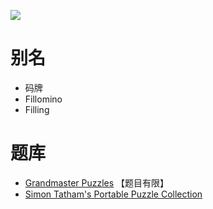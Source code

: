 ![](https://www.gmpuzzles.com/images/blog/GM-Fillomino-Ex.png)

# 别名
- 码牌
- Fillomino
- Filling

# 题库
- [Grandmaster Puzzles](https://www.gmpuzzles.com/blog/category/regiondivision/fillomino/) 【题目有限】
- [Simon Tatham's Portable Puzzle Collection](https://www.chiark.greenend.org.uk/~sgtatham/puzzles/js/filling.html)